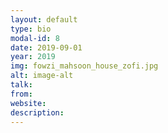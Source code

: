```yaml
---
layout: default
type: bio
modal-id: 8
date: 2019-09-01
year: 2019
img: fowzi_mahsoon_house_zofi.jpg
alt: image-alt
talk:
from:
website: 
description: 
---
```

